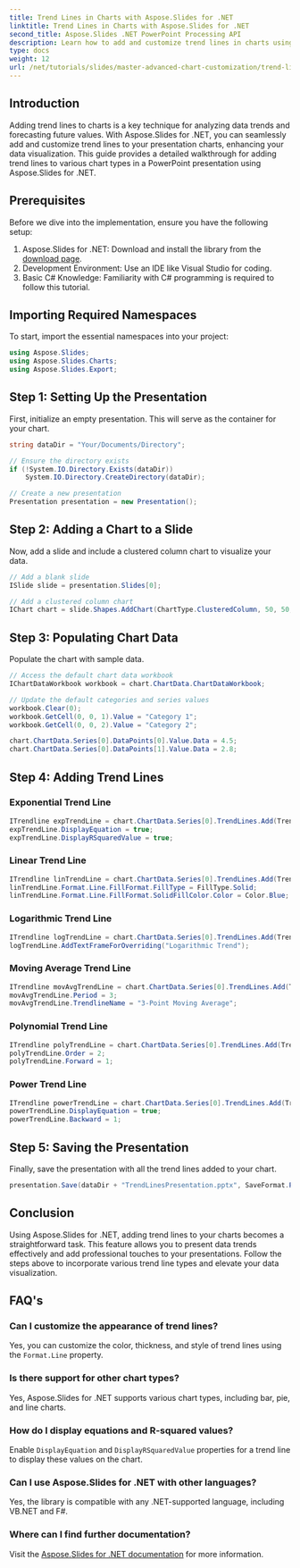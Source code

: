 ```yaml
---
title: Trend Lines in Charts with Aspose.Slides for .NET
linktitle: Trend Lines in Charts with Aspose.Slides for .NET
second_title: Aspose.Slides .NET PowerPoint Processing API
description: Learn how to add and customize trend lines in charts using Aspose.Slides for .NET. This comprehensive guide covers exponential, linear, logarithmic, polynomial, and moving average trend lines to enhance your data visualization.
type: docs
weight: 12
url: /net/tutorials/slides/master-advanced-chart-customization/trend-lines-in-charts/
---
```

## Introduction  

Adding trend lines to charts is a key technique for analyzing data trends and forecasting future values. With Aspose.Slides for .NET, you can seamlessly add and customize trend lines to your presentation charts, enhancing your data visualization. This guide provides a detailed walkthrough for adding trend lines to various chart types in a PowerPoint presentation using Aspose.Slides for .NET.  

## Prerequisites  

Before we dive into the implementation, ensure you have the following setup:  

1. Aspose.Slides for .NET: Download and install the library from the [download page](https://releases.aspose.com/slides/net/).  
2. Development Environment: Use an IDE like Visual Studio for coding.  
3. Basic C# Knowledge: Familiarity with C# programming is required to follow this tutorial.  

## Importing Required Namespaces  

To start, import the essential namespaces into your project:  

```csharp
using Aspose.Slides;
using Aspose.Slides.Charts;
using Aspose.Slides.Export;
```

## Step 1: Setting Up the Presentation  

First, initialize an empty presentation. This will serve as the container for your chart.  

```csharp
string dataDir = "Your/Documents/Directory";

// Ensure the directory exists
if (!System.IO.Directory.Exists(dataDir))
    System.IO.Directory.CreateDirectory(dataDir);

// Create a new presentation
Presentation presentation = new Presentation();
```

## Step 2: Adding a Chart to a Slide  

Now, add a slide and include a clustered column chart to visualize your data.  

```csharp
// Add a blank slide
ISlide slide = presentation.Slides[0];

// Add a clustered column chart
IChart chart = slide.Shapes.AddChart(ChartType.ClusteredColumn, 50, 50, 500, 400);
```

## Step 3: Populating Chart Data  

Populate the chart with sample data.  

```csharp
// Access the default chart data workbook
IChartDataWorkbook workbook = chart.ChartData.ChartDataWorkbook;

// Update the default categories and series values
workbook.Clear(0);
workbook.GetCell(0, 0, 1).Value = "Category 1";
workbook.GetCell(0, 0, 2).Value = "Category 2";

chart.ChartData.Series[0].DataPoints[0].Value.Data = 4.5;
chart.ChartData.Series[0].DataPoints[1].Value.Data = 2.8;
```

## Step 4: Adding Trend Lines  

### Exponential Trend Line  

```csharp
ITrendline expTrendLine = chart.ChartData.Series[0].TrendLines.Add(TrendlineType.Exponential);
expTrendLine.DisplayEquation = true;
expTrendLine.DisplayRSquaredValue = true;
```

### Linear Trend Line  

```csharp
ITrendline linTrendLine = chart.ChartData.Series[0].TrendLines.Add(TrendlineType.Linear);
linTrendLine.Format.Line.FillFormat.FillType = FillType.Solid;
linTrendLine.Format.Line.FillFormat.SolidFillColor.Color = Color.Blue;
```

### Logarithmic Trend Line  

```csharp
ITrendline logTrendLine = chart.ChartData.Series[0].TrendLines.Add(TrendlineType.Logarithmic);
logTrendLine.AddTextFrameForOverriding("Logarithmic Trend");
```

### Moving Average Trend Line  

```csharp
ITrendline movAvgTrendLine = chart.ChartData.Series[0].TrendLines.Add(TrendlineType.MovingAverage);
movAvgTrendLine.Period = 3;
movAvgTrendLine.TrendlineName = "3-Point Moving Average";
```

### Polynomial Trend Line  

```csharp
ITrendline polyTrendLine = chart.ChartData.Series[0].TrendLines.Add(TrendlineType.Polynomial);
polyTrendLine.Order = 2;
polyTrendLine.Forward = 1;
```

### Power Trend Line  

```csharp
ITrendline powerTrendLine = chart.ChartData.Series[0].TrendLines.Add(TrendlineType.Power);
powerTrendLine.DisplayEquation = true;
powerTrendLine.Backward = 1;
```

## Step 5: Saving the Presentation  

Finally, save the presentation with all the trend lines added to your chart.  

```csharp
presentation.Save(dataDir + "TrendLinesPresentation.pptx", SaveFormat.Pptx);
```

## Conclusion  

Using Aspose.Slides for .NET, adding trend lines to your charts becomes a straightforward task. This feature allows you to present data trends effectively and add professional touches to your presentations. Follow the steps above to incorporate various trend line types and elevate your data visualization.  

## FAQ's  

### Can I customize the appearance of trend lines?  
Yes, you can customize the color, thickness, and style of trend lines using the `Format.Line` property.  

### Is there support for other chart types?  
Yes, Aspose.Slides for .NET supports various chart types, including bar, pie, and line charts.  

### How do I display equations and R-squared values?  
Enable `DisplayEquation` and `DisplayRSquaredValue` properties for a trend line to display these values on the chart.  

### Can I use Aspose.Slides for .NET with other languages?  
Yes, the library is compatible with any .NET-supported language, including VB.NET and F#.  

### Where can I find further documentation?  
Visit the [Aspose.Slides for .NET documentation](https://reference.aspose.com/slides/net/) for more information.
